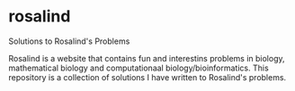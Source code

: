 # rosalind
Solutions to Rosalind's Problems

Rosalind is a website that contains fun and interestins problems in biology, mathematical biology and computationaal biology/bioinformatics. This repository is a collection of solutions I have written to Rosalind's problems. 
